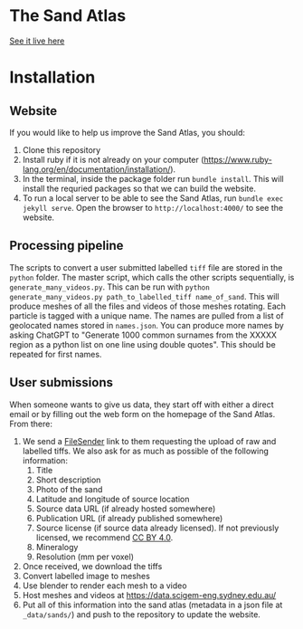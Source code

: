 # The Sand Atlas

[See it live here](https://sand-atlas.scigem.com/)

# Installation

## Website
If you would like to help us improve the Sand Atlas, you should:
1. Clone this repository
2. Install ruby if it is not already on your computer (https://www.ruby-lang.org/en/documentation/installation/).
3. In the terminal, inside the package folder run `bundle install`. This will install the requried packages so that we can build the website.
4. To run a local server to be able to see the Sand Atlas, run `bundle exec jekyll serve`. Open the browser to `http://localhost:4000/` to see the website.

## Processing pipeline
The scripts to convert a user submitted labelled `tiff` file are stored in the `python` folder. The master script, which calls the other scripts sequentially, is `generate_many_videos.py`. This can be run with `python generate_many_videos.py path_to_labelled_tiff name_of_sand`. This will produce meshes of all the files and videos of those meshes rotating. Each particle is tagged with a unique name. The names are pulled from a list of geolocated names stored in `names.json`. You can produce more names by asking ChatGPT to "Generate 1000 common surnames from the XXXXX region as a python list on one line using double quotes". This should be repeated for first names.

## User submissions
When someone wants to give us data, they start off with either a direct email or by filling out the web form on the homepage of the Sand Atlas. From there:
1. We send a [FileSender](https://filesender.aarnet.edu.au/) link to them requesting the upload of raw and labelled tiffs. We also ask for as much as possible of the following information:
    1. Title
    2. Short description
    3. Photo of the sand
    4. Latitude and longitude of source location
    5. Source data URL (if already hosted somewhere)
    6. Publication URL (if already published somewhere)
    7. Source license (if source data already licensed). If not previously licensed, we recommend [CC BY 4.0](https://creativecommons.org/licenses/by/4.0/).
    8. Mineralogy
    9. Resolution (mm per voxel)
10. Once received, we download the tiffs
11. Convert labelled image to meshes
12. Use blender to render each mesh to a video
13. Host meshes and videos at https://data.scigem-eng.sydney.edu.au/
14. Put all of this information into the sand atlas (metadata in a json file at `_data/sands/`) and push to the repository to update the website.
